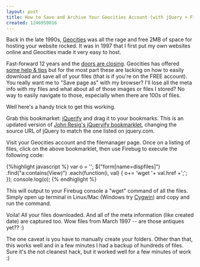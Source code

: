 ```yaml
--- 
layout: post
title: How to Save and Archive Your Geocities Account (with jQuery + Firebug)
created: 1246950016
---
```

Back in the late 1990s, <a href="http://en.wikipedia.org/wiki/GeoCities">Geocities</a> was all the rage and free 2MB of space for hosting your website rocked. It was in 1997 that I first put my own websites online and Geocities made it very easy to host.

Fast-forward 12 years and the <a href="http://www.techcrunch.com/2009/04/23/yahoo-quietly-pulls-the-plug-on-geocities/">doors are closing</a>. Geocities has offered <a href="http://help.yahoo.com/l/us/yahoo/geocities/close/close-01.html">some help & tips</a> but for the most part these are lacking on how to easily download and save all of your files (that is if you're on the FREE account). You really want me to "Save page as" with my browser? I'll lose all the meta info with my files and what about all of those images or files I stored? No way to easily navigate to those, especially when there are 100s of files.

Well here's a handy trick to get this working.


Grab this bookmarket: <a href="javascript:var%20s=document.createElement('script');s.setAttribute('src',%20'http://jqueryjs.googlecode.com/files/jquery-1.3.2.min.js');document.body.appendChild(s);s.onload=function(){/*Your%20Code%20Here*/};void(s);">jQuerify</a> and drag it to your bookmarks. This is an updated version of <a href="http://ejohn.org/blog/hacking-digg-with-firebug-and-jquery/">John Resig's jQueryify bookmarklet</a>, changing the source URL of jQuery to match the one listed on jquery.com.

Visit your Geocities account and the filemanager page. Once on a listing of files, click on the above bookmarklet, then use Firebug to execute the following code:

{%highlight javascript %}
var o = '';
$("form[name=dispfiles]")
  .find("a:contains(View)")
  .each(function(i, val) { 
    o+= 'wget '+ val.href +';'; 
  });
console.log(o);
{% endhiglight %}

This will output to your Firebug console a "wget" command of all the files. Simply open up terminal in Linux/Mac (Windows try <a href="http://cygwin.com/">Cygwin</a>) and copy and run the command.

Voila! All your files downloaded. And all of the meta information (like created date) are captured too. Wow files from March 1997 -- are those antiques yet?? :)

The one caveat is you have to manually create your folders. Other than that, this works well and in a few minutes I had a backup of hundreds of files. Sure it's the not cleanest hack, but it worked well for a few minutes of work :)
